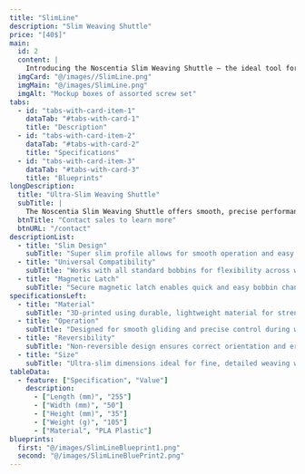 ```yaml
---
title: "SlimLine"
description: "Slim Weaving Shuttle" 
price: "[40$]"
main:
  id: 2
  content: |
    Introducing the Noscentia Slim Weaving Shuttle – the ideal tool for smooth and precise weaving. This ultra-slim shuttle ensures effortless operation and is compatible with all standard bobbins. Its secure magnetic latch allows for quick loading, and while it is not reversible, its compact design offers exceptional handling and control for detailed work.
  imgCard: "@/images//SlimLine.png"
  imgMain: "@/images/SlimLine.png"
  imgAlt: "Mockup boxes of assorted screw set"
tabs:
  - id: "tabs-with-card-item-1"
    dataTab: "#tabs-with-card-1"
    title: "Description"
  - id: "tabs-with-card-item-2"
    dataTab: "#tabs-with-card-2"
    title: "Specifications"
  - id: "tabs-with-card-item-3"
    dataTab: "#tabs-with-card-3"
    title: "Blueprints"
longDescription:
  title: "Ultra-Slim Weaving Shuttle"
  subTitle: |
    The Noscentia Slim Weaving Shuttle offers smooth, precise performance for artisans and weaving enthusiasts. Its ultra-slim profile, universal bobbin compatibility, and secure magnetic latch make it ideal for detailed work.
  btnTitle: "Contact sales to learn more"
  btnURL: "/contact"
descriptionList:
  - title: "Slim Design"
    subTitle: "Super slim profile allows for smooth operation and easy handling through tight sheds."
  - title: "Universal Compatibility"
    subTitle: "Works with all standard bobbins for flexibility across weaving projects."
  - title: "Magnetic Latch"
    subTitle: "Secure magnetic latch enables quick and easy bobbin changes."
specificationsLeft:
  - title: "Material"
    subTitle: "3D-printed using durable, lightweight material for strength and comfort."
  - title: "Operation"
    subTitle: "Designed for smooth gliding and precise control during weaving."
  - title: "Reversibility"
    subTitle: "Non-reversible design ensures correct orientation and ergonomic use."
  - title: "Size"
    subTitle: "Ultra-slim dimensions ideal for fine, detailed weaving work."
tableData:
  - feature: ["Specification", "Value"]
    description:
      - ["Length (mm)", "255"]
      - ["Width (mm)", "50"]
      - ["Height (mm)", "35"]
      - ["Weight (g)", "105"]
      - ["Material", "PLA Plastic"]
blueprints:
  first: "@/images/SlimLineBlueprint1.png"
  second: "@/images/SlimLineBluePrint2.png"
---
```

